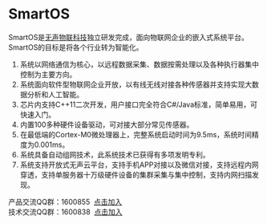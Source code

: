 # SmartOS
SmartOS是[无声物联科技](http://www.wslink.cn)独立研发完成，面向物联网企业的嵌入式系统平台。SmartOS的目标是将各个行业转为智能化。  
1. 系统以网络通信为核心，以远程数据采集、数据按需处理以及各种执行器集中控制为主要方向。  
2. 系统面向软件型物联网企业开放，以有线无线对接各种传感器并支持实现大数据分析和人工智能。  
3. 芯片内支持C++11二次开发，用户接口完全符合C#/Java标准，简单易用，可快速入门。  
4. 内置100多种硬件设备驱动，可对接大部分常见传感器。  
5. 在最低端的Cortex-M0微处理器上，完整系统启动时间为9.5ms，系统时间精度为0.001ms。  
6. 系统具备自动组网技术，此系统技术已获得有多项发明专利。  
7. 系统支持开放式无声云平台，支持手机APP对接以及微信对接，支持远程内网穿透，支持单服务器十万级硬件设备的集群采集与集中控制，支持内网扫描发现。  

产品交流QQ群：1600855  [点击加入](http://jq.qq.com/?_wv=1027&k=409pTGq)  
技术交流QQ群：1600838  [点击加入](http://jq.qq.com/?_wv=1027&k=409zf1V)
